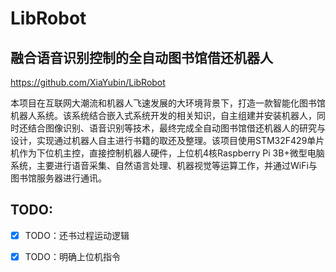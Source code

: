 # LibRobot
## 融合语音识别控制的全自动图书馆借还机器人
https://github.com/XiaYubin/LibRobot

本项目在互联网大潮流和机器人飞速发展的大环境背景下，打造一款智能化图书馆机器人系统。该系统结合嵌入式系统开发的相关知识，自主组建并安装机器人，同时还结合图像识别、语音识别等技术，最终完成全自动图书馆借还机器人的研究与设计，实现通过机器人自主进行书籍的取还及整理。该项目使用STM32F429单片机作为下位机主控，直接控制机器人硬件，上位机4核Raspberry Pi 3B+微型电脑系统，主要进行语音采集、自然语言处理、机器视觉等运算工作，并通过WiFi与图书馆服务器进行通讯。

## TODO:

- [x] TODO：还书过程运动逻辑
- [x] TODO：明确上位机指令


